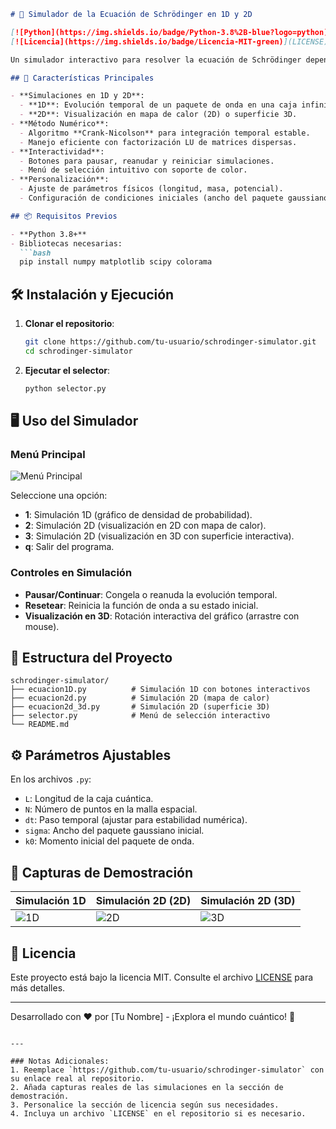 ```markdown
# 🚀 Simulador de la Ecuación de Schrödinger en 1D y 2D

[![Python](https://img.shields.io/badge/Python-3.8%2B-blue?logo=python)](https://www.python.org/)
[![Licencia](https://img.shields.io/badge/Licencia-MIT-green)](LICENSE)

Un simulador interactivo para resolver la ecuación de Schrödinger dependiente del tiempo en sistemas cuánticos confinados, utilizando métodos numéricos avanzados y visualización en tiempo real.

## 🌟 Características Principales

- **Simulaciones en 1D y 2D**:
  - **1D**: Evolución temporal de un paquete de onda en una caja infinita.
  - **2D**: Visualización en mapa de calor (2D) o superficie 3D.
- **Método Numérico**:
  - Algoritmo **Crank-Nicolson** para integración temporal estable.
  - Manejo eficiente con factorización LU de matrices dispersas.
- **Interactividad**:
  - Botones para pausar, reanudar y reiniciar simulaciones.
  - Menú de selección intuitivo con soporte de color.
- **Personalización**:
  - Ajuste de parámetros físicos (longitud, masa, potencial).
  - Configuración de condiciones iniciales (ancho del paquete gaussiano, momento inicial).

## 📦 Requisitos Previos

- **Python 3.8+**
- Bibliotecas necesarias:
  ```bash
  pip install numpy matplotlib scipy colorama
  ```

## 🛠️ Instalación y Ejecución

1. **Clonar el repositorio**:
   ```bash
   git clone https://github.com/tu-usuario/schrodinger-simulator.git
   cd schrodinger-simulator
   ```

2. **Ejecutar el selector**:
   ```bash
   python selector.py
   ```

## 🖥️ Uso del Simulador

### Menú Principal
![Menú Principal](https://via.placeholder.com/600x200.png?text=Selector+Interactivo+del+Simulador)

Seleccione una opción:
- **1**: Simulación 1D (gráfico de densidad de probabilidad).
- **2**: Simulación 2D (visualización en 2D con mapa de calor).
- **3**: Simulación 2D (visualización en 3D con superficie interactiva).
- **q**: Salir del programa.

### Controles en Simulación
- **Pausar/Continuar**: Congela o reanuda la evolución temporal.
- **Resetear**: Reinicia la función de onda a su estado inicial.
- **Visualización en 3D**: Rotación interactiva del gráfico (arrastre con mouse).

## 📂 Estructura del Proyecto

```
schrodinger-simulator/
├── ecuacion1D.py          # Simulación 1D con botones interactivos
├── ecuacion2d.py          # Simulación 2D (mapa de calor)
├── ecuacion2d_3d.py       # Simulación 2D (superficie 3D)
├── selector.py            # Menú de selección interactivo
└── README.md
```

## ⚙️ Parámetros Ajustables

En los archivos `.py`:
- `L`: Longitud de la caja cuántica.
- `N`: Número de puntos en la malla espacial.
- `dt`: Paso temporal (ajustar para estabilidad numérica).
- `sigma`: Ancho del paquete gaussiano inicial.
- `k0`: Momento inicial del paquete de onda.

## 📸 Capturas de Demostración

| Simulación 1D | Simulación 2D (2D) | Simulación 2D (3D) |
|---------------|--------------------|--------------------|
| ![1D](https://via.placeholder.com/300x200.png?text=Evolución+1D) | ![2D](https://via.placeholder.com/300x200.png?text=Mapa+de+Calor+2D) | ![3D](https://via.placeholder.com/300x200.png?text=Superficie+3D) |

## 📄 Licencia

Este proyecto está bajo la licencia MIT. Consulte el archivo [LICENSE](LICENSE) para más detalles.

---

Desarrollado con ❤️ por [Tu Nombre] - ¡Explora el mundo cuántico! 🎇
```

---

### Notas Adicionales:
1. Reemplace `https://github.com/tu-usuario/schrodinger-simulator` con su enlace real al repositorio.
2. Añada capturas reales de las simulaciones en la sección de demostración.
3. Personalice la sección de licencia según sus necesidades.
4. Incluya un archivo `LICENSE` en el repositorio si es necesario.
